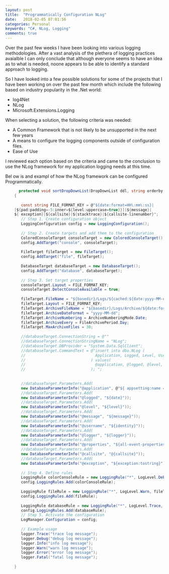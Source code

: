 ```yaml
---
layout: post
title:  "Programmatically Configuration NLog"
date:   2018-02-05 07:01:56
categories: Personal
keywords: "C#, NLog, Logging"
comments: true
---
```


Over the past few weeks I have been looking into various logging methodologies. After a vast analysis of the plethera of logging practices avaialble I can only conclude that although everyone seems to have an idea as to what is needed, noone appears to be able to identify a standard approach to logging.

So I have looked into a few possible solutions for some of the projects that I have been working on over the past few month which include the following based on industry popularity in the .Net world: 
- log4Net
- NLog
- Microsoft.Extensions.Logging

When selecting a solution, the following criteria was needed:
- A Common Framework that is not likely to be unsupported in the next few years
- A means to configure the logging components outside of configuration files.
- Ease of Use

I reviewed each option based on the criteria and came to the conclusion to use the NLog framework for my application logging needs at this time.

Bel ow is and exampl of how the NLog framework can be configured Programmatically.
 
``` csharp            
	  protected void sortDropDownList(DropDownList ddl, string orderby, string defaultSelectionText) 
    {
 
       const string FILE_FORMAT_KEY = @"${date:format=HH\:mm\:ss}|
    [${pad:padding=-5:inner=${level:uppercase=true}}]|${message}|
    ${ exception}|${callsite}|${stacktrace}|${callsite-linenumber}";
       // Step 1. Create configuration object 
       LoggingConfiguration config = new LoggingConfiguration();
 
       // Step 2. Create targets and add them to the configuration 
       ColoredConsoleTarget consoleTarget = new ColoredConsoleTarget();
       config.AddTarget("console", consoleTarget);
 
       FileTarget fileTarget = new FileTarget();
       config.AddTarget("file", fileTarget);
 
       DatabaseTarget databaseTarget = new DatabaseTarget();
       config.AddTarget("database", databaseTarget);
 
       // Step 3. Set target properties 
       consoleTarget.Layout = FILE_FORMAT_KEY;
       consoleTarget.DetectConsoleAvailable = true;
 
       fileTarget.FileName = "${basedir}/Logs/${cached:${date:yyyy-MM-dd}}.log";
       fileTarget.Layout = FILE_FORMAT_KEY;
       fileTarget.ArchiveFileName = "${basedir}/Logs/Archive/${date:format=yyyy-MM-dd}.log";
       fileTarget.ArchiveDateFormat = "yyyy-MM-dd";
       fileTarget.ArchiveNumbering = ArchiveNumberingMode.Date;
       fileTarget.ArchiveEvery = FileArchivePeriod.Day;
       fileTarget.MaxArchiveFiles = 30;
 
       //databaseTarget.ConnectionString = @""
       //databaseTarget.ConnectionStringName = "NLog";
       //databaseTarget.DBProvider = "System.Data.SqlClient";
       //databaseTarget.CommandText = @"insert into dbo.NLog (
       //                               Application, Logged, Level, Username, Message,Logger, Properties, CallSite, Exception
       //                             ) values(
       //                               @application, @logged, @level, @username, @message,@logger, @properties @callsite, @exception
       //                             ); ";
 
 
       //databaseTarget.Parameters.Add(
       new DatabaseParameterInfo("@application", @"${ appsetting:name = AppName:default = Unknown\: set AppName in appSettings }"));
       //databaseTarget.Parameters.Add(
       new DatabaseParameterInfo("@logged", "${date}"));
       //databaseTarget.Parameters.Add(
       new DatabaseParameterInfo("@level", "${level}"));
       //databaseTarget.Parameters.Add(
       new DatabaseParameterInfo("@message", "${message}"));
       //databaseTarget.Parameters.Add(
       new DatabaseParameterInfo("@username", "${identity}"));
       //databaseTarget.Parameters.Add(
       new DatabaseParameterInfo("@logger", "${logger}"));
       //databaseTarget.Parameters.Add(
       new DatabaseParameterInfo("@properties", "${all-event-properties:separator=|}"));
       //databaseTarget.Parameters.Add(
       new DatabaseParameterInfo("@callsite", "@{callsite}"));
       //databaseTarget.Parameters.Add(
       new DatabaseParameterInfo("@exception", "${exception:tostring}"));
 
       // Step 4. Define rules
       LoggingRule colorConsoleRule = new LoggingRule("*", LogLevel.Debug, consoleTarget);
       config.LoggingRules.Add(colorConsoleRule);
 
       LoggingRule fileRule = new LoggingRule("*", LogLevel.Warn, fileTarget);
       config.LoggingRules.Add(fileRule);
 
       LoggingRule databaseRule = new LoggingRule("*", LogLevel.Trace, databaseTarget);
       config.LoggingRules.Add(databaseRule);
       // Step 5. Activate the configuration
       LogManager.Configuration = config;
 
       // Example usage
       logger.Trace("trace log message");
       logger.Debug("debug log message");
       logger.Info("info log message");
       logger.Warn("warn log message");
       logger.Error("error log message");
       logger.Fatal("fatal log message");
 
    }
``` 
 
